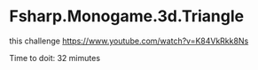 # Fsharp.Monogame.3d.Triangle
this challenge https://www.youtube.com/watch?v=K84VkRkk8Ns 

Time to doit: 32 mimutes
